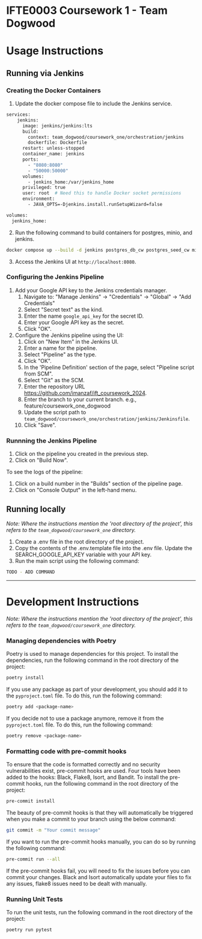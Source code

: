 # IFTE0003 Coursework 1 - Team Dogwood

# Usage Instructions

## Running via Jenkins
### Creating the Docker Containers
1. Update the docker compose file to include the Jenkins service.
```bash
services:
    jenkins:
      image: jenkins/jenkins:lts
      build:
        context: team_dogwood/coursework_one/orchestration/jenkins
        dockerfile: Dockerfile
      restart: unless-stopped
      container_name: jenkins
      ports:
        - "8080:8080"
        - "50000:50000"
      volumes:
        - jenkins_home:/var/jenkins_home
      privileged: true
      user: root  # Need this to handle Docker socket permissions
      environment:
        - JAVA_OPTS=-Djenkins.install.runSetupWizard=false

volumes:
  jenkins_home:
```
2. Run the following command to build containers for postgres, minio, and jenkins.
```bash
docker compose up --build -d jenkins postgres_db_cw postgres_seed_cw miniocw minio_client_cw
```
3. Access the Jenkins UI at `http://localhost:8080`.

### Configuring the Jenkins Pipeline
1. Add your Google API key to the Jenkins credentials manager.
    1. Navigate to: "Manage Jenkins" -> "Credentials" -> "Global" -> "Add Credentials"
    5. Select "Secret text" as the kind.
    6. Enter the name `google_api_key` for the secret ID.
    7. Enter your Google API key as the secret.
    8. Click "OK".
2. Configure the Jenkins pipeline using the UI:
    1. Click on "New Item" in the Jenkins UI.
    2. Enter a name for the pipeline.
    3. Select "Pipeline" as the type.
    4. Click "OK".
    5. In the 'Pipeline Definition' section of the page, select "Pipeline script from SCM".
    6. Select "Git" as the SCM.
    7. Enter the repository URL https://github.com/imanzaf/ift_coursework_2024.
    8. Enter the branch to your current branch. e.g., feature/coursework_one_dogwood
    9. Update the script path to `team_dogwood/coursework_one/orchestration/jenkins/Jenkinsfile`.
    10. Click "Save".

### Runnning the Jenkins Pipeline
1. Click on the pipeline you created in the previous step.
2. Click on "Build Now".

To see the logs of the pipeline:
1. Click on a build number in the "Builds" section of the pipeline page.
2. Click on "Console Output" in the left-hand menu.


## Running locally
*Note: Where the instructions mention the 'root directory of the project', this refers to the `team_dogwood/coursework_one` directory.*

1. Create a .env file in the root directory of the project.
2. Copy the contents of the .env.template file into the .env file. Update the SEARCH_GOOGLE_API_KEY variable with your API key.
3. Run the main script using the following command:
```bash
TODO - ADD COMMAND
```

---
# Development Instructions
*Note: Where the instructions mention the 'root directory of the project', this refers to the `team_dogwood/coursework_one` directory.*

### Managing dependencies with Poetry
Poetry is used to manage dependencies for this project. To install the dependencies, run the following command in the root directory of the project:
```bash
poetry install
```

If you use any package as part of your development, you should add it to the `pyproject.toml` file. To do this, run the following command:
```bash
poetry add <package-name>
```

If you decide not to use a package anymore, remove it from the `pyproject.toml` file. To do this, run the following command:
```bash
poetry remove <package-name>
```

### Formatting code with pre-commit hooks
To ensure that the code is formatted correctly and no security vulnerabilities exist, pre-commit hooks are used. Four tools have been added to the hooks: Black, Flake8, Isort, and Bandit. To install the pre-commit hooks, run the following command in the root directory of the project:
```bash
pre-commit install
```

The beauty of pre-commit hooks is that they will automatically be triggered when you make a commit to your branch using the below command:
```bash
git commit -m "Your commit message"
```

If you want to run the pre-commit hooks manually, you can do so by running the following command:
```bash
pre-commit run --all
```

If the pre-commit hooks fail, you will need to fix the issues before you can commit your changes. Black and Isort automatically update your files to fix any issues, flake8 issues need to be dealt with manually.

### Running Unit Tests
To run the unit tests, run the following command in the root directory of the project:
```bash
poetry run pytest
```

